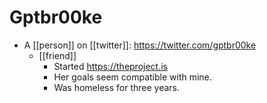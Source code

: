 # Gptbr00ke
- A [[person]] on [[twitter]]: https://twitter.com/gptbr00ke
  - [[friend]]
	- Started https://theproject.is
	- Her goals seem compatible with mine.
	- Was homeless for three years.
	

